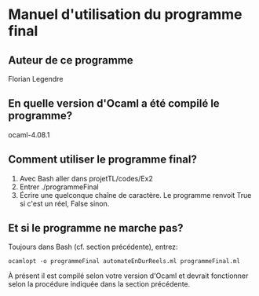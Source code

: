 # Manuel d'utilisation du programme final


## Auteur de ce programme
Florian Legendre


## En quelle version d'Ocaml a été compilé le programme?
ocaml-4.08.1


## Comment utiliser le programme final?
1. Avec Bash aller dans projetTL/codes/Ex2
2. Entrer ./programmeFinal
3. Écrire une quelconque chaîne de caractère. Le programme renvoit True si c'est un réel, False sinon.


## Et si le programme ne marche pas? 
Toujours dans Bash (cf. section précédente), entrez: 
```
ocamlopt -o programmeFinal automateEnDurReels.ml programmeFinal.ml
```
À présent il est compilé selon votre version d'Ocaml et devrait fonctionner selon la procédure indiquée
dans la section précédente.
